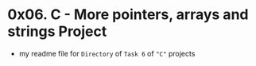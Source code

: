 # 0x06. C - More pointers, arrays and strings Project

- my readme file for `Directory` of `Task 6` of `"C"` projects
